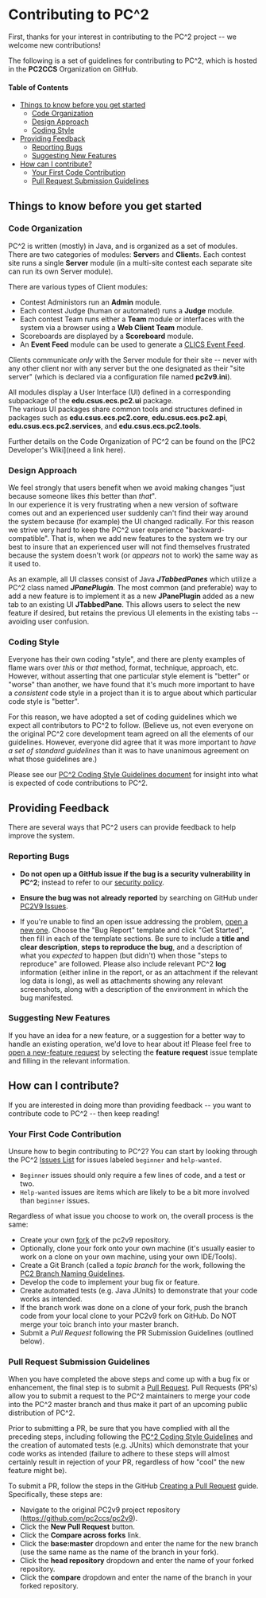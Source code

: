 # Contributing to PC^2

First, thanks for your interest in contributing to the PC^2 project -- we welcome new contributions!  

The following is a set of guidelines for contributing to PC^2, which is hosted in the **PC2CCS** Organization on GitHub. 

#### Table of Contents

* [Things to know before you get started](#thingstoknow)
  * [Code Organization](#codeorg)
  * [Design Approach](#design)
  * [Coding Style](#style)
* [Providing Feedback](#feedback)
  * [Reporting Bugs](#reportingbugs)
  * [Suggesting New Features](#suggestingfeatures)
* [How can I contribute?](#howtocontribute)
  * [Your First Code Contribution](#firstcodecontribution)
  * [Pull Request Submission Guidelines](#submit-pr)


## <a name="thingstoknow"></a> Things to know before you get started

### <a name="codeorg"></a> Code Organization 

PC^2 is written (mostly) in Java, and is organized as a set of modules.
There are two categories of modules:  **Server**s and **Client**s.
Each contest site runs a single **Server** module (in a multi-site contest each separate site can run its own Server module).

There are various types of Client modules:
  * Contest Administors run an **Admin** module.
  * Each contest Judge (human or automated) runs a **Judge** module.
  * Each contest Team runs either a **Team** module or interfaces with the system via a browser using a **Web Client Team** module.
  * Scoreboards are displayed by a **Scoreboard** module.
  * An **Event Feed** module can be used to generate a [CLICS Event Feed](https://clics.ecs.baylor.edu/index.php?title=Main_Page).

Clients communicate _only_ with the Server module for their site -- never with any other client nor with any server but the one
designated as their "site server" (which is declared via a configuration file named **pc2v9.ini**).

All modules display a User Interface (UI) defined in a corresponding subpackage of the **edu.csus.ecs.pc2.ui** package.  
The various UI packages share common tools and structures defined in packages such as **edu.csus.ecs.pc2.core**, 
**edu.csus.ecs.pc2.api**, **edu.csus.ecs.pc2.services**, and **edu.csus.ecs.pc2.tools**.

Further details on the Code Organization of PC^2 can be found on the [PC2 Developer's Wiki](need a link here).

### <a name="design"></a> Design Approach

We feel strongly that users benefit when we avoid making changes "just because someone likes _this_ better than _that_".  
In our experience it is very frustrating when a new version of software comes out and an experienced user suddenly can't find their
way around the system because (for example) the UI changed radically.
For this reason we strive very hard to keep the PC^2 user experience "backward-compatible".  That is, when we add new features
to the system we try our best to insure that an experienced user will not find themselves frustrated because the system doesn't 
work (or _appears_ not to work) the same way as it used to.

As an example, all UI classes consist of Java **_JTabbedPanes_** which utilize a PC^2 class named **_JPanePlugin_**.
The most common (and preferable) way to add a new feature is to implement it as a new **JPanePlugin** added as a new tab to an 
existing UI **JTabbedPane**.  This allows users to select the new feature if desired, but retains the previous UI elements in 
the existing tabs -- avoiding user confusion.

### <a name="style"></a>  Coding Style

Everyone has their own coding "style", and there are plenty examples of flame wars over _this_ or _that_ method, format, technique,
approach, etc.  However, without asserting that one particular style element is "better" or "worse" than another, we have found that
it's much more important to have a _consistent_ code style in a project 
than it is to argue about which particular code style is "better".  

For this reason, we have adopted a set of coding guidelines which we expect all contributors to PC^2 to follow.  (Believe us, not even
everyone on the original PC^2 core development team agreed on all the elements of our guidelines.  However, everyone did agree that
it was more important to _have a set of standard guidelines_ than it was to have unanimous agreement on what those guidelines are.)

Please see our [PC^2 Coding Style Guidelines document](./CodingStyle.md) for insight into what is expected of code contributions to PC^2.

## <a name="feedback"></a> Providing Feedback

There are several ways that PC^2 users can provide feedback to help improve the system.

### <a name="reportingbugs"></a> Reporting Bugs

* **Do not open up a GitHub issue if the bug is a security vulnerability
  in PC^2**; instead to refer to our [security policy](https://need.a.url.here).

* **Ensure the bug was not already reported** by searching on GitHub under [PC2V9 Issues](https://github.com/pc2ccs/pc2v9/issues).

* If you're unable to find an open issue addressing the problem, [open a new one](https://github.com/pc2ccs/pc2v9/issues/new/choose).
Choose the "Bug Report" template and click "Get Started", then fill in each of the template sections.  Be sure to include a **title and clear description**, **steps to reproduce the bug**, and a description of what you _expected_ to happen (but didn't) when those "steps to reproduce" are followed.  Please also include relevant PC^2 **log** information (either inline in the report, or as an attachment if the relevant log data is long), as well as attachments showing any relevant screenshots, along with a description of the environment in which the bug manifested.

### <a name="suggestingfeatures"></a>  Suggesting New Features

If you have an idea for a new feature, or a suggestion for a better way to handle an existing operation, we'd love to hear about it!
Please feel free to [open a new-feature request](https://github.com/pc2ccs/pc2v9/issues/new/choose) by selecting the **feature request** issue template and filling in the relevant information.

 
## <a name="howtocontribute"></a>  How can I contribute?

If you are interested in doing more than providing feedback -- you want to contribute code to PC^2 -- then keep reading!

### <a name="firstcodecontribution"></a>  Your First Code Contribution

Unsure how to begin contributing to PC^2? You can start by looking through the PC^2 [Issues List](https://github.com/pc2ccs/pc2v9/issues) for
issues labeled `beginner` and `help-wanted`.  

* `Beginner` issues should only require a few lines of code, and a test or two.
* `Help-wanted` issues are items which are likely to be a bit more involved than `beginner` issues.

Regardless of what issue you choose to work on, the overall process is the same:

* Create your own [fork](https://help.github.com/en/articles/fork-a-repo) of the pc2v9 repository.
* Optionally, clone your fork onto your own machine (it's usually easier to work on a clone on your own machine,
    using your own IDE/Tools).
* Create a Git Branch (called a _topic branch_ for the work, following the [PC2 Branch Naming Guidelines](./BranchNaming.md).
* Develop the code to implement your bug fix or feature.
* Create automated tests (e.g. Java JUnits) to demonstrate that your code works as intended.
* If the branch work was done on a clone of your fork, push the branch code from your local clone to your PC2v9 fork on GitHub.
  Do NOT merge your toic branch into your master branch.
* Submit a _Pull Request_ following the PR Submission Guidelines (outlined below).

### <a name="submit-pr"></a> Pull Request Submission Guidelines

When you have completed the above steps and come up with a bug fix or enhancement, the final step is to submit a [Pull Request](https://help.github.com/en/articles/about-pull-requests).  Pull Requests (PR's) allow you to submit a request to the PC^2 maintainers to merge your code into the PC^2 master branch and thus make it part of an upcoming public distribution of PC^2.

Prior to submitting a PR, be sure that you have complied with all the preceding steps, including following the [PC^2 Coding Style Guidelines](./CodingStyle.md) and the creation of automated tests (e.g. JUnits) which demonstrate that your code works as intended (failure to adhere to these steps will almost certainly result in rejection of your PR, regardless of how "cool" the new feature might be).

To submit a PR, follow the steps in the GitHub [Creating a Pull Request](https://help.github.com/en/articles/creating-a-pull-request-from-a-fork) guide. Specifically, these steps are:

* Navigate to the original PC2v9 project repository (https://github.com/pc2ccs/pc2v9).
* Click the **New Pull Request** button.
* Click the **Compare across forks** link.
* Click the **base:master** dropdown and enter the name for the new branch (use the same name as the name of the branch in your fork).
* Click the **head repository** dropdown and enter the name of your forked repository.
* Click the **compare** dropdown and enter the name of the branch in your forked repository.


